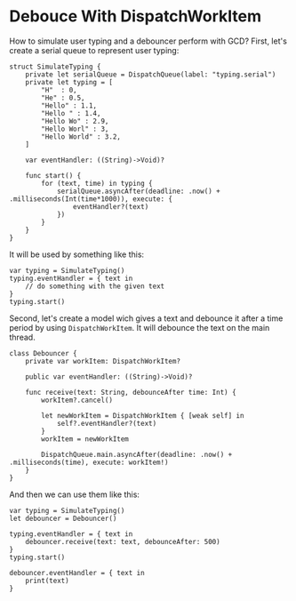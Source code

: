 # Debouce With DispatchWorkItem
How to simulate user typing and a debouncer perform with GCD?
First, let's create a serial queue to represent user typing:
```(swift)
struct SimulateTyping {
    private let serialQueue = DispatchQueue(label: "typing.serial")
    private let typing = [
        "H"  : 0,
        "He" : 0.5,
        "Hello" : 1.1,
        "Hello " : 1.4,
        "Hello Wo" : 2.9,
        "Hello Worl" : 3,
        "Hello World" : 3.2,
    ]
    
    var eventHandler: ((String)->Void)?
    
    func start() {
        for (text, time) in typing {
            serialQueue.asyncAfter(deadline: .now() + .milliseconds(Int(time*1000)), execute: {
                eventHandler?(text)
            })
        }
    }
}
```
It will be used by something like this:
```(swift)
var typing = SimulateTyping()
typing.eventHandler = { text in
    // do something with the given text
}
typing.start()
```

Second, let's create a model wich gives a text and debounce it after a time period by using `DispatchWorkItem`. 
It will debounce the text on the main thread.
```(swift)
class Debouncer {
    private var workItem: DispatchWorkItem?
    
    public var eventHandler: ((String)->Void)?
    
    func receive(text: String, debounceAfter time: Int) {
        workItem?.cancel()
        
        let newWorkItem = DispatchWorkItem { [weak self] in
            self?.eventHandler?(text)
        }
        workItem = newWorkItem
        
        DispatchQueue.main.asyncAfter(deadline: .now() + .milliseconds(time), execute: workItem!)
    }
}
```

And then we can use them like this:
```(swift)
var typing = SimulateTyping()
let debouncer = Debouncer()

typing.eventHandler = { text in
    debouncer.receive(text: text, debounceAfter: 500)
}
typing.start()

debouncer.eventHandler = { text in
    print(text)
}
```

